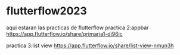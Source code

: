 # flutterflow2023
aqui estaran las practicas de flutterflow
practica 2:appbar
https://app.flutterflow.io/share/primaria1-di96ic

practica 3:list view
https://app.flutterflow.io/share/list-view-nmun3h
